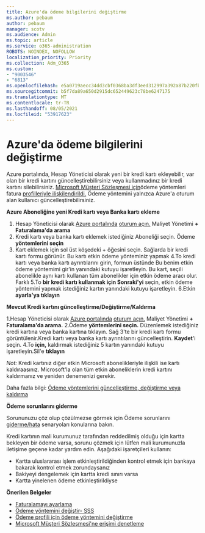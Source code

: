 ```yaml
---
title: Azure'da ödeme bilgilerini değiştirme
ms.author: pebaum
author: pebaum
manager: scotv
ms.audience: Admin
ms.topic: article
ms.service: o365-administration
ROBOTS: NOINDEX, NOFOLLOW
localization_priority: Priority
ms.collection: Adm_O365
ms.custom:
- "9003546"
- "6813"
ms.openlocfilehash: e5a0719aecc34dd3cbf0368ba3df3eed312997a392a87b220fbafc8b21b19aa6
ms.sourcegitcommit: b5f7da89a650d2915dc652449623c78be6247175
ms.translationtype: MT
ms.contentlocale: tr-TR
ms.lasthandoff: 08/05/2021
ms.locfileid: "53917623"
---
```

# <a name="change-payment-information-in-azure"></a>Azure'da ödeme bilgilerini değiştirme

Azure portalında, Hesap Yöneticisi olarak yeni bir kredi kartı ekleyebilir, var olan bir kredi kartını güncelleştirebilirsiniz veya kullanmadınız bir kredi kartını silebilirsiniz. [Microsoft Müşteri Sözleşmesi için](https://docs.microsoft.com/azure/billing/billing-how-to-change-credit-card?WT.mc_id=Portal-Microsoft_Azure_Support#check-access-to-a-microsoft-customer-agreement)ödeme yöntemleri fatura [profilleriyle ilişkilendirildi.](https://docs.microsoft.com/azure/billing/billing-how-to-change-credit-card?WT.mc_id=Portal-Microsoft_Azure_Support#change-payment-method-for-a-billing-profile) Ödeme yöntemini yalnızca Azure'a oturum alan kullanıcı güncelleştirebilirsiniz.

**Azure Aboneliğine yeni Kredi kartı veya Banka kartı ekleme**

1. Hesap Yöneticisi olarak [Azure portalında](https://portal.azure.com/) [oturum açın.](https://docs.microsoft.com/azure/billing/billing-subscription-transfer?WT.mc_id=Portal-Microsoft_Azure_Support#whoisaa) Maliyet Yönetimi **+ Faturalama'da arama**
2. Kredi kartı veya banka kartı eklemek istediğiniz Aboneliği seçin. Ödeme **yöntemlerini seçin**
3. Kart eklemek için sol üst köşedeki + öğesini seçin. Sağlarda bir kredi kartı formu görünür. Bu kartı etkin ödeme yönteminiz yapmak 4.To kredi kartı veya banka kartı ayrıntılarını girin, formun üstünde Bu benim etkin ödeme yöntemimi gir'in yanındaki kutuyu işaretleyin. Bu kart, seçili abonelikle aynı kartı kullanan tüm abonelikler için etkin ödeme aracı olur. Farklı  5.To **bir kredi kartı kullanmak için Sonraki'yi** seçin, etkin ödeme yöntemini yapmak istediğiniz kartın yanındaki kutuyu işaretleyin.
6.Etkin **ayarla'ya tıklayın**

**Mevcut Kredi kartını güncelleştirme/Değiştirme/Kaldırma**

1.Hesap Yöneticisi olarak [Azure portalında](https://portal.azure.com/) [oturum açın.](https://docs.microsoft.com/azure/billing/billing-subscription-transfer?WT.mc_id=Portal-Microsoft_Azure_Support#whoisaa) Maliyet Yönetimi **+ Faturalama'da arama.**
2.Ödeme **yöntemlerini seçin.** Düzenlemek istediğiniz kredi kartına veya banka kartına tıklayın. Sağ 3'te bir kredi kartı formu görüntülenir.Kredi kartı veya banka kartı ayrıntılarını güncelleştirin. **Kaydet**'i seçin.
4.To **için,** kaldırmak istediğiniz 5 kartın yanındaki kutuyu işaretleyin.Sil'e **tıklayın**

_Not:_ Kredi kartınız diğer etkin Microsoft abonelikleriyle ilişkili ise kartı kaldıraasınız. Microsoft'la olan tüm etkin aboneliklerin kredi kartını kaldırmanız ve yeniden denemenizi gerekir.

Daha fazla bilgi: [Ödeme yöntemlerini güncelleştirme, değiştirme veya kaldırma](https://docs.microsoft.com/azure/billing/billing-how-to-change-credit-card?WT.mc_id=Portal-Microsoft_Azure_Support)

**Ödeme sorunlarını giderme**

Sorununuzu çöz olup çözülmezse görmek için Ödeme sorunlarını [giderme/hata](https://support.microsoft.com/help/4505172/troubleshooting-payment-issues) senaryoları konularına bakın.

Kredi kartının mali kurumunuz tarafından reddedilmiş olduğu için kartta bekleyen bir  ödeme varsa, sorunu çözmek için lütfen mali kurumunuzla iletişime geçene kadar yardım edin. Aşağıdaki işaretçileri kullanın:

- Kartta uluslararası işlem etkinleştirildiğinden kontrol etmek için bankaya bakarak kontrol etmek zorundaysanız
- Bakiyeyi dengelemek için kartta kredi sınırı varsa
- Kartta yinelenen ödeme etkinleştirildiyse

**Önerilen Belgeler**

- [Faturalamayı ayarlama](https://azure.microsoft.com/pricing/invoicing/)
- [Ödeme yöntemini değiştir- SSS](https://docs.microsoft.com/azure/billing/billing-how-to-change-credit-card?WT.mc_id=Portal-Microsoft_Azure_Support#frequently-asked-questions)
- [Ödeme profili için ödeme yöntemini değiştirme](https://docs.microsoft.com/azure/billing/billing-how-to-change-credit-card?WT.mc_id=Portal-Microsoft_Azure_Support#change-payment-method-for-a-billing-profile)
- [Microsoft Müşteri Sözleşmesi'ne erişimi denetleme](https://docs.microsoft.com/azure/billing/billing-how-to-change-credit-card?WT.mc_id=Portal-Microsoft_Azure_Support#check-access-to-a-microsoft-customer-agreement)
